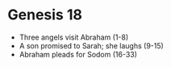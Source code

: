 # Genesis 18

- Three angels visit Abraham (1-8)
- A son promised to Sarah; she laughs (9-15)
- Abraham pleads for Sodom (16-33)
